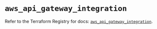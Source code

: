 # `aws_api_gateway_integration`

Refer to the Terraform Registry for docs: [`aws_api_gateway_integration`](https://registry.terraform.io/providers/hashicorp/aws/5.82.2/docs/resources/api_gateway_integration).
